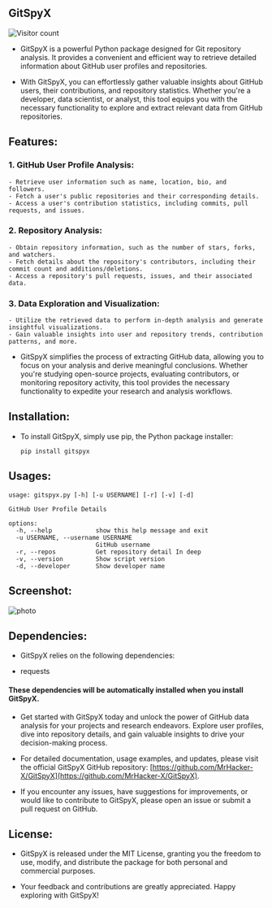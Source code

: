 ## GitSpyX

![Visitor count](https://shields-io-visitor-counter.herokuapp.com/badge?page=MrHacker-X.GitSpyX)

+ GitSpyX is a powerful Python package designed for Git repository analysis. It provides a convenient and efficient way to retrieve detailed information about GitHub user profiles and repositories.

+ With GitSpyX, you can effortlessly gather valuable insights about GitHub users, their contributions, and repository statistics. Whether you're a developer, data scientist, or analyst, this tool equips you with the necessary functionality to explore and extract relevant data from GitHub repositories.

## Features:

### 1. GitHub User Profile Analysis:
    - Retrieve user information such as name, location, bio, and followers.
    - Fetch a user's public repositories and their corresponding details.
    - Access a user's contribution statistics, including commits, pull requests, and issues.

### 2. Repository Analysis:
    - Obtain repository information, such as the number of stars, forks, and watchers.
    - Fetch details about the repository's contributors, including their commit count and additions/deletions.
    - Access a repository's pull requests, issues, and their associated data.

### 3. Data Exploration and Visualization:
    - Utilize the retrieved data to perform in-depth analysis and generate insightful visualizations.
    - Gain valuable insights into user and repository trends, contribution patterns, and more.

+ GitSpyX simplifies the process of extracting GitHub data, allowing you to focus on your analysis and derive meaningful conclusions. Whether you're studying open-source projects, evaluating contributors, or monitoring repository activity, this tool provides the necessary functionality to expedite your research and analysis workflows.

## Installation:

+ To install GitSpyX, simply use pip, the Python package installer:

    `pip install gitspyx`

## Usages:

```
usage: gitspyx.py [-h] [-u USERNAME] [-r] [-v] [-d]

GitHub User Profile Details

options:
  -h, --help            show this help message and exit
  -u USERNAME, --username USERNAME
                        GitHub username
  -r, --repos           Get repository detail In deep
  -v, --version         Show script version
  -d, --developer       Show developer name

```

## Screenshot:

![photo](https://i.ibb.co/7KCQHr2/Screenshot-2023-05-19-04-48-31-191-edit-com-termux.jpg)

## Dependencies:

+ GitSpyX relies on the following dependencies:
 - requests

#### These dependencies will be automatically installed when you install GitSpyX.

+ Get started with GitSpyX today and unlock the power of GitHub data analysis for your projects and research endeavors. Explore user profiles, dive into repository details, and gain valuable insights to drive your decision-making process.

+ For detailed documentation, usage examples, and updates, please visit the official GitSpyX GitHub repository: [https://github.com/MrHacker-X/GitSpyX](https://github.com/MrHacker-X/GitSpyX).

+ If you encounter any issues, have suggestions for improvements, or would like to contribute to GitSpyX, please open an issue or submit a pull request on GitHub.

## License:

+ GitSpyX is released under the MIT License, granting you the freedom to use, modify, and distribute the package for both personal and commercial purposes.

+ Your feedback and contributions are greatly appreciated. Happy exploring with GitSpyX!
